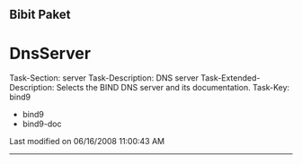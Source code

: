 ## Bibit Paket

# DnsServer
Task-Section: server
Task-Description: DNS server
Task-Extended-Description: Selects the BIND DNS server and its documentation.
Task-Key: bind9
 * bind9
 * bind9-doc


Last modified on 06/16/2008 11:00:43 AM

---
 

